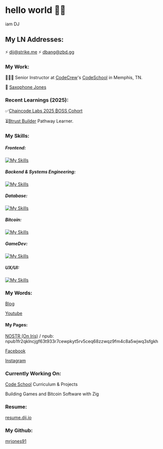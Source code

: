 # hello world 👋🏾

iam DJ

## My LN Addresses: 
⚡ [dij@strike.me](https://strike.me/dij/)
⚡ dbang@zbd.gg

### My Work:

👨🏾‍💻 Senior Instructor at [CodeCrew](https://code-crew.org/codeschool)'s [CodeSchool](https://github.com/CodeCrew-CodeSchool) in Memphis, TN.

🎷 [Saxophone Jones](./sax)

<!--🦘 [Jumping Jones](./jumpingjones)-->

### Recent Learnings (2025):
✅[Chaincode Labs 2025 ₿OSS Cohort](https://learning.chaincode.com/) 

⏳[Btrust Builder](https://btrust.tech) Pathway Learner.

<link rel="stylesheet" href="./style.css"/>

### My Skills:
##### Frontend:
[![My Skills](https://skillicons.dev/icons?i=js,htmx,html,css,md,bootstrap,materialui,jquery,angular,wasm&theme=dark)](https://skillicons.dev)

##### Backend & Systems Engineering:
[![My Skills](https://skillicons.dev/icons?i=zig,cs,c,dotnet,nodejs,express,windows,ubuntu,linux,docker&theme=dark)](https://skillicons.dev)

##### Database:
[![My Skills](https://skillicons.dev/icons?i=sqlite,mongodb,mysql&theme=dark)](https://skillicons.dev)

##### Bitcoin:
[![My Skills](https://skillicons.dev/icons?i=bash,ubuntu,linux&theme=dark)](https://skillicons.dev)

##### GameDev:
[![My Skills](https://skillicons.dev/icons?i=html,wasm,unity,unreal,apple,windows,linux,discord&theme=dark)](https://skillicons.dev)

##### UX/UI:
[![My Skills](https://skillicons.dev/icons?i=bootstrap,materialui,ai,ps&theme=dark)](https://skillicons.dev)
<!-- [About dij](https://www.dij.io) -->
### My Words:
[Blog](https://sidequests.onrender.com/Blog/Staff/DJ)

[Youtube](https://www.youtube.com/@dij117)

#### My Pages:

[NOSTR (On Iris)](https://iris.to/npub1fr2qklncjgf63t933r7cewpkyt5rv5ceq68zzwqz9fm4c8a5wjwq3sfgkh) / npub: npub1fr2qklncjgf63t933r7cewpkyt5rv5ceq68zzwqz9fm4c8a5wjwq3sfgkh 

<!-- [Primal](https://primal.net/p/npub1fr2qklncjgf63t933r7cewpkyt5rv5ceq68zzwqz9fm4c8a5wjwq3sfgkh) -->

[Facebook](https://facebook.com/mrjones91)

[Instagram](https://instagram.com/djstrongmane)

### Currently Working On:

[Code School](https://github.com/CodeCrew-CodeSchool) Curriculum & Projects

Building Games and Bitcoin Software with Zig

### Resume:
[resume.dij.io](https://resume.dij.io)

### My Github:
[mrjones91](https://github.com/mrjones91)

<!--
**mrjones91/mrjones91** is a ✨ _special_ ✨ repository because its `README.md` (this file) appears on your GitHub profile.

Here are some ideas to get you started:

- 🔭 I’m currently working on ...
- 🌱 I’m currently learning ...
- 👯 I’m looking to collaborate on ...
- 🤔 I’m looking for help with ...
- 💬 Ask me about ...
- 📫 How to reach me: ...
- 😄 Pronouns: ...
- ⚡ Fun fact: ...
-->
